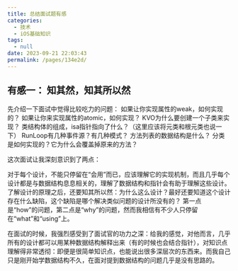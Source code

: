 ```yaml
---
title: 总结面试题有感
categories: 
  - 技术
  - iOS基础知识
tags: 
  - null
date: 2023-09-21 22:03:43
permalink: /pages/134e2d/
---
```


## 有感一： 知其然，知其所以然


先介绍一下面试中觉得比较吃力的问题：
如果让你实现属性的weak，如何实现的？
如果让你来实现属性的atomic，如何实现？
KVO为什么要创建一个子类来实现？
类结构体的组成，isa指针指向了什么？（这里应该将元类和根元类也说一下）
RunLoop有几种事件源？有几种模式？
方法列表的数据结构是什么？
分类是如何实现的？它为什么会覆盖掉原来的方法？

这次面试让我深刻意识到了两点：

对于每个设计，不能只停留在“会用”而已，应该理解它的实现机制，而且几乎每个设计都是与数据结构息息相关的，理解了数据结构和指针会有助于理解这些设计。
了解设计的原理之后，还要知其所以然：为什么这么设计？最好还要知道这个设计存在什么缺陷，这个缺陷是哪个解决类似问题的设计所没有的？
第一点是“how”的问题，第二点是“why”的问题，然而我相信有不少人只停留在“what”和“using”上。

在面试的时候，我强烈感受到了面试官的功力之深：给我的感觉，对他而言，几乎所有的设计都可以用某种数据结构解释出来（有的时候也会结合指针），对知识点理解得非常透彻：即便是很简单知识点，也能说出很多深层次的东西来。而我自己只是刚开始学数据结构不久，在面对提到数据结构的问题几乎是没有思路的。
